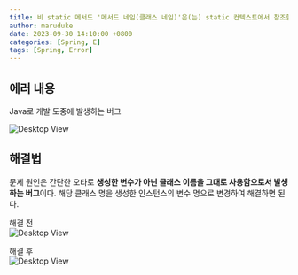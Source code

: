 ```yaml
---
title: 비 static 메서드 '메서드 네임(클래스 네임)'은(는) static 컨텍스트에서 참조할 수 없습니다.
author: maruduke
date: 2023-09-30 14:10:00 +0800
categories: [Spring, E]
tags: [Spring, Error]
---
```


## 에러 내용

Java로 개발 도중에 발생하는 버그

![Desktop View](/assets/img/spring/error/2023-09-30-static/error1.png)

## 해결법

문제 원인은 간단한 오타로 **생성한 변수가 아닌 클래스 이름을 그대로 사용함으로서 발생하는 버그**이다. 해당 클래스 명을 생성한 인스턴스의 변수 명으로 변경하여 해결하면 된다.

해결 전  
![Desktop View](/assets/img/spring/error/2023-09-30-static/error2.png)

해결 후  
![Desktop View](/assets/img/spring/error/2023-09-30-static/error3.png)
